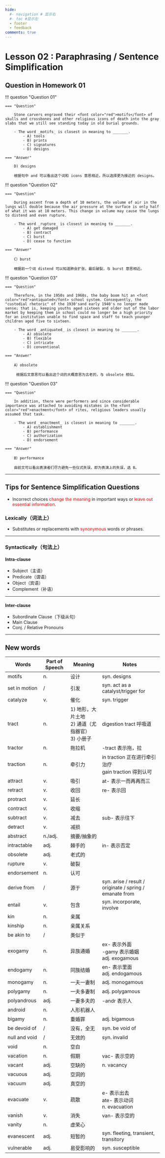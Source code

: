 ```yaml
---
hide:
  #- navigation # 显示右
  #- toc #显示左
  - footer
  - feedback
comments: true
---  
```


# Lesson 02 : Paraphrasing / Sentence Simplification
## Question in Homework 01

!!! question "Question 01"

	=== "Question"
	
		Stone carvers engraved their <font color="red">motifs</font> of skulls and crossbones and other religious icons of death into the gray slabs that we still see standing today in old burial grounds.
		
		- The word _motifs_ is closest in meaning to _______.
			- A) tools
			- B) prints
			- C) signatures
			- D) designs
	
	=== "Answer"
	
		D) designs
		
		根据句中 and 可以看出这个词和 icons 意思相近，所以选择更为接近的 designs。

!!! question "Question 02"

	=== "Question"
	
		During ascent from a depth of 10 meters, the volume of air in the lungs will double because the air pressure at the surface is only half of what it was at 10 meters. This change in volume may cause the lungs to distend and even rupture.
		
		- The word _rupture_ is closest in meaning to _______.
			- A) get damaged
			- B) contract
			- C) burst
			- D) cease to function
	
	=== "Answer"
	
		C）burst
		
		根据前一个词 distend 可以知道肺会扩张，最后破裂，与 burst 意思相近。

!!! question "Question 03"

	=== "Question"
	
		Therefore, in the 1950s and 1960s, the baby boom hit an <font color="red">antiquated</font> school system. Consequently, the "custodial rhetoric" of the 1930'sand early 1940's no longer made sense; that is, keeping youths aged sixteen and older out of the labor market by keeping them in school could no longer be a high priority for an institution unable to find space and staff to teach younger children aged five to sixteen.
		
		- The word _antiquated_ is closest in meaning to _______.
			- A) obsolete
			- B) flexible
			- C) intricate
			- D) conventional
	
	=== "Answer"
	
		A）obsolete
		
		 根据后文意思可以看出这个词的大概意思为古老的，与 obsolete 相似。

!!! question "Question 03"

	=== "Question"
	
		In addition, there were performers and since considerable importance was attached to avoiding mistakes in the <font color="red">enactment</font> of rites, religious leaders usually assumed that task.
		
		- The word _enactment_ is closest in meaning to _______.
			- A) establishment
			- B) performance
			- C) authorization
			- D) endorsement
	
	=== "Answer"
	
		B）performance
		
		由前文可以看出表演者们尽力避免一些仪式失误，即为表演上的失误，选 B。
***
## Tips for Sentence Simplification Questions

- Incorrect choices <font color="red">change the meaning</font> in important ways or <font color="red">leave out essential information</font>.

### Lexically（词法上）

- Substitutes or replacements with <font color="red">synonymous</font> words or phrases.
***
### Syntactically（句法上）

#### Intra-clause

- Subject（主语）
- Predicate（谓语）
- Object（宾语）
- Complement（补语）
***
#### Inter-clause

- Subordinate Clause（下级从句）
- Main Clause
- Conj. / Relative Pronouns
***
## New words

| **Words**     | **Part of Speech** | **Meaning**                         | **Notes**                                               |
| ------------- | ------------------ | ----------------------------------- | ------------------------------------------------------- |
| motifs        | n.                 | 设计                                  | syn. designs                                            |
| set in motion | /                  | 引发                                  | syn. act as a catalyst/trigger for                      |
| catalyze      | v.                 | 催化                                  | syn. trigger                                            |
| tract         | n.                 | 1) 地形，大片土地<br>2) 通道（尤指器官）<br>3) 小册子 | digestion tract 呼吸道                                     |
| tractor       | n.                 | 拖拉机                                 | -tract 表示拖，拉                                            |
| traction      | n.                 | 牵引力                                 | in traction 正在进行牵引治疗<br>gain traction 得到认可              |
| attract       | v.                 | 吸引                                  | at- 表示一而再再而三                                            |
| retract       | v.                 | 收回                                  | re- 表示回                                                 |
| protract      | v.                 | 延长                                  |                                                         |
| contract      | v.                 | 收缩                                  |                                                         |
| subtract      | v.                 | 减去                                  | sub- 表示往下                                               |
| detract       | v.                 | 减损                                  |                                                         |
| abstract      | n./adj.            | 摘要/抽象的                              |                                                         |
| intractable   | adj.               | 棘手的                                 | in- 表示否定                                                |
| obsolete      | adj.               | 老式的                                 |                                                         |
| rupture       | v.                 | 破裂                                  |                                                         |
| endorsement   | n.                 | 认可                                  |                                                         |
| derive from   | /                  | 源于                                  | syn. arise / result / originate / spring / emanate from |
| entail        | v.                 | 包含                                  | syn. incorporate, involve                               |
| kin           | n.                 | 亲属                                  |                                                         |
| kinship       | n.                 | 亲属关系                                |                                                         |
| be akin to    | /                  | 类似于                                 |                                                         |
| exogamy       | n.                 | 异族通婚                                | ex- 表示外面<br>-gamy 表示婚姻<br>adj. exogamous                |
| endogamy      | n.                 | 同族结婚                                | en- 表示里面<br>adj. endogamous                             |
| monogamy      | n.                 | 一夫一妻制                               | adj. monogamous                                         |
| polygamy      | n.                 | 一夫多妻制                               | adj. polygamous                                         |
| polyandrous   | adj.               | 一妻多夫的                               | -andr 表示人                                               |
| android       | n.                 | 人形机器人                               |                                                         |
| bigamy        | n.                 | 重婚罪                                 | adj. bigamous                                           |
| be devoid of  | /                  | 没有，全无                               | syn. be void of                                         |
| null and void | /                  | 无效的                                 | syn. invalid                                            |
| void          | n.                 | 空白                                  |                                                         |
| vacation      | n.                 | 假期                                  | vac- 表示空的                                               |
| vacant        | adj.               | 空缺的                                 | n. vacancy                                              |
| vacuous       | adj.               | 空洞的                                 |                                                         |
| vacuum        | adj.               | 真空的                                 |                                                         |
| evacuate      | v.                 | 疏散                                  | e- 表示出去<br>ate- 表示动词<br>n. evacuation                   |
| vanish        | v.                 | 消失                                  | van- 表示空的                                               |
| vanity        | n.                 | 虚荣心                                 |                                                         |
| evanescent    | adj.               | 短暂的                                 | syn. fleeting, transient, transitory                    |
| vulnerable    | adj.               | 易受影响的                               | syn. susceptible                                        |
